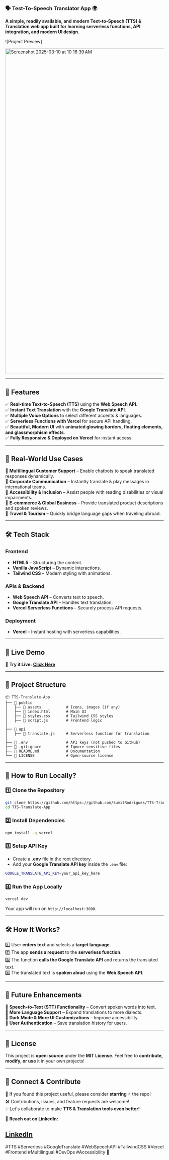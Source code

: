 ### **🗣️ Test-To-Speech Translator App** 🌍  
**A simple, readily available, and modern Text-to-Speech (TTS) & Translation web app built for learning serverless functions, API integration, and modern UI design.**  

![Project Preview]

<img width="1036" alt="Screenshot 2025-03-10 at 10 16 39 AM" src="https://github.com/user-attachments/assets/b30ce360-f6e0-4820-abdf-5744b8162fd5" />


---

## **🚀 Features**  
✅ **Real-time Text-to-Speech (TTS)** using the **Web Speech API**.  
✅ **Instant Text Translation** with the **Google Translate API**.  
✅ **Multiple Voice Options** to select different accents & languages.  
✅ **Serverless Functions with Vercel** for secure API handling.  
✅ **Beautiful, Modern UI** with **animated glowing borders, floating elements, and glassmorphism effects**.  
✅ **Fully Responsive & Deployed on Vercel** for instant access.  

---

## **🎯 Real-World Use Cases**  
🔹 **Multilingual Customer Support** – Enable chatbots to speak translated responses dynamically.  
🔹 **Corporate Communication** – Instantly translate & play messages in international teams.  
🔹 **Accessibility & Inclusion** – Assist people with reading disabilities or visual impairments.  
🔹 **E-commerce & Global Business** – Provide translated product descriptions and spoken reviews.  
🔹 **Travel & Tourism** – Quickly bridge language gaps when traveling abroad.  

---

## **🛠️ Tech Stack**  
### **Frontend**  
- **HTML5** – Structuring the content.  
- **Vanilla JavaScript** – Dynamic interactions.  
- **Tailwind CSS** – Modern styling with animations.  

### **APIs & Backend**  
- **Web Speech API** – Converts text to speech.  
- **Google Translate API** – Handles text translation.  
- **Vercel Serverless Functions** – Securely process API requests.  

### **Deployment**  
- **Vercel** – Instant hosting with serverless capabilities.  

---

## **🌟 Live Demo**  
🎤 **Try it Live:** **[Click Here](https://tts-translate-a1rcllq69-sumit-rodrigues-projects.vercel.app/)**  

---

## **📂 Project Structure**  
```
📦 TTS-Translate-App
├── 📂 public
│   ├── 📂 assets           # Icons, images (if any)
│   ├── 📄 index.html       # Main UI
│   ├── 📄 styles.css       # Tailwind CSS styles
│   ├── 📄 script.js        # Frontend logic
│
├── 📂 api
│   ├── 📄 translate.js     # Serverless function for translation
│
├── 📄 .env                 # API keys (not pushed to GitHub)
├── 📄 .gitignore           # Ignore sensitive files
├── 📄 README.md            # Documentation
└── 📄 LICENSE              # Open-source license
```

---

## **📜 How to Run Locally?**  
### **1️⃣ Clone the Repository**  
```sh
git clone https://github.com/https://github.com/SumitRodrigues/TTS-Translate-App.git/
cd TTS-Translate-App
```

### **2️⃣ Install Dependencies**  
```sh
npm install -g vercel
```

### **3️⃣ Setup API Key**  
- Create a **.env** file in the root directory.  
- Add your **Google Translate API key** inside the `.env` file:  
```sh
GOOGLE_TRANSLATE_API_KEY=your_api_key_here
```

### **4️⃣ Run the App Locally**  
```sh
vercel dev
```
Your app will run on `http://localhost:3000`.  

---

## **🛠️ How It Works?**  
1️⃣ User **enters text** and selects a **target language**.  
2️⃣ The app **sends a request** to the **serverless function**.  
3️⃣ The function **calls the Google Translate API** and returns the translated text.  
4️⃣ The translated text is **spoken aloud** using the **Web Speech API**.  

---

## **🎯 Future Enhancements**  
🔹 **Speech-to-Text (STT) Functionality** – Convert spoken words into text.  
🔹 **More Language Support** – Expand translations to more dialects.  
🔹 **Dark Mode & More UI Customizations** – Improve accessibility.  
🔹 **User Authentication** – Save translation history for users.  

---

## **📜 License**  
This project is **open-source** under the **MIT License**. Feel free to **contribute, modify, or use** it in your own projects!  

---

## **💬 Connect & Contribute**  
🚀 If you found this project useful, please consider **starring** ⭐ the repo!  
🛠️ Contributions, issues, and feature requests are welcome!  
💡 Let's collaborate to make **TTS & Translation tools even better!**  

📧 **Reach out on LinkedIn:** 

[LinkedIn](https://www.linkedin.com/in/sumit-rodrigues/)  
---

#TTS #Serverless #GoogleTranslate #WebSpeechAPI #TailwindCSS #Vercel #Frontend #Multilingual #DevOps #Accessibility 🚀
